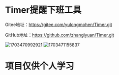 # Timer提醒下班工具

Gitee地址：https://gitee.com/yulongmohen/Timer.git

GitHub地址：https://github.com/zhanglyuan/Timer.git

![1703470992921](https://github.com/zhanglyuan/Timer/assets/76929789/d9ac709f-71ce-4bfb-9dcd-ed67b5a97247)
![1703471155837](https://github.com/zhanglyuan/Timer/assets/76929789/47af6780-11c0-4bbf-a413-9faa29501a90)



# 项目仅供个人学习
